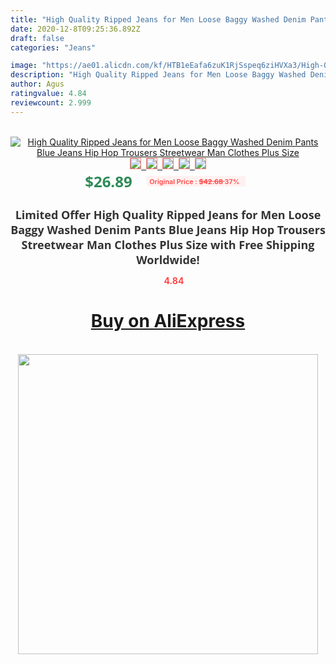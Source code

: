```yaml
---
title: "High Quality Ripped Jeans for Men Loose Baggy Washed Denim Pants Blue Jeans Hip Hop Trousers Streetwear Man Clothes Plus Size"
date: 2020-12-8T09:25:36.892Z
draft: false
categories: "Jeans"

image: "https://ae01.alicdn.com/kf/HTB1eEafa6zuK1RjSspeq6ziHVXa3/High-Quality-Ripped-Jeans-for-Men-Loose-Baggy-Washed-Denim-Pants-Blue-Jeans-Hip-Hop-Trousers.jpg"
description: "High Quality Ripped Jeans for Men Loose Baggy Washed Denim Pants Blue Jeans Hip Hop Trousers Streetwear Man Clothes Plus Size"
author: Agus
ratingvalue: 4.84
reviewcount: 2.999
---
```

<br>
<div style="text-align: center;">
<a href="https://s.click.aliexpress.com/e/_AnkAdB" target="_blank" rel="nofollow noopener noreferrer"><img alt="High Quality Ripped Jeans for Men Loose Baggy Washed Denim Pants Blue Jeans Hip Hop Trousers Streetwear Man Clothes Plus Size" class="magnifier-image" src="https://ae01.alicdn.com/kf/HTB1eEafa6zuK1RjSspeq6ziHVXa3/High-Quality-Ripped-Jeans-for-Men-Loose-Baggy-Washed-Denim-Pants-Blue-Jeans-Hip-Hop-Trousers.jpg_640x640.jpg">
<br>
<img style="border:1px solid salmon" src="https://ae01.alicdn.com/kf/HTB1eEafa6zuK1RjSspeq6ziHVXa3/High-Quality-Ripped-Jeans-for-Men-Loose-Baggy-Washed-Denim-Pants-Blue-Jeans-Hip-Hop-Trousers.jpg_120x120.jpg">&nbsp;&nbsp;<img style="border:1px solid salmon" src="https://ae01.alicdn.com/kf/HTB1cY1ba5zxK1Rjy1zkq6yHrVXaw/High-Quality-Ripped-Jeans-for-Men-Loose-Baggy-Washed-Denim-Pants-Blue-Jeans-Hip-Hop-Trousers.jpg_120x120.jpg">&nbsp;&nbsp;<img style="border:1px solid salmon" src="https://ae01.alicdn.com/kf/HTB17Ol8a5rxK1RkHFCcq6AQCVXaL/High-Quality-Ripped-Jeans-for-Men-Loose-Baggy-Washed-Denim-Pants-Blue-Jeans-Hip-Hop-Trousers.jpg_120x120.jpg">&nbsp;&nbsp;<img style="border:1px solid salmon" src="https://ae01.alicdn.com/kf/HTB1kb1ba5zxK1Rjy1zkq6yHrVXat/High-Quality-Ripped-Jeans-for-Men-Loose-Baggy-Washed-Denim-Pants-Blue-Jeans-Hip-Hop-Trousers.jpg_120x120.jpg">&nbsp;&nbsp;<img style="border:1px solid salmon" src="https://ae01.alicdn.com/kf/HTB1Ph5ha6zuK1RjSsppq6xz0XXas/High-Quality-Ripped-Jeans-for-Men-Loose-Baggy-Washed-Denim-Pants-Blue-Jeans-Hip-Hop-Trousers.jpg_120x120.jpg"></a></div><br0>
<div style="text-align: center;"><span style="background-color: white; border: 0px; box-sizing: border-box; color: seagreen; display: inline-block; font-family: &quot;open sans&quot; , &quot;arial&quot; , &quot;helvetica&quot; , sans-serif , &quot;heiti&quot;; font-size: 24px; font-stretch: inherit; font-weight: 700; line-height: inherit; margin: 0px 10px 0px 0px; padding: 0px; vertical-align: middle;">$26.89 </span>
<span style="background: rgb(255 , 241 , 241); border-radius: 3px; border: 0px; box-sizing: border-box; color: #ff4747; display: inline-block; font-family: inherit; font-size: 12px; font-stretch: inherit; font-style: inherit; font-variant: inherit; font-weight: 600; line-height: inherit; margin: 0px; padding: 2px 5px; transform: scale(0.9); vertical-align: middle;">Original Price : <b style="text-decoration: line-through;">$42.68 </b> 37%&nbsp;&nbsp;</span></div>
<h1 style="color: #333333; display: inline-block; font-family: &quot;open sans&quot; , &quot;arial&quot; , &quot;helvetica&quot; , sans-serif , &quot;heiti&quot;; font-size: 18px; font-stretch: inherit; font-weight: 700; text-align: center;">Limited Offer High Quality Ripped Jeans for Men Loose Baggy Washed Denim Pants Blue Jeans Hip Hop Trousers Streetwear Man Clothes Plus Size with Free Shipping Worldwide!</h1>
<div style="color: #ff4747; text-align: center;">
<img src="https://4.bp.blogspot.com/-M0ZcTcb-5uY/XleCXlxnR4I/AAAAAAAAAEc/OrjgMkXV1oMQFaCRZj5HQwOCBcu3w1FegCPcBGAYYCw/s1600/star.png" style="height: 15px;">&nbsp;<b>4.84</b></div>
<div class="button_cont" align="center"><a class="buynow_a" href="https://s.click.aliexpress.com/e/_AnkAdB" target="_blank" rel="nofollow noopener noreferrer"><H1>Buy on AliExpress</H1></a></div><br>
<div class="separator" style="clear: both; text-align: center;">
<img src="https://lh3.googleusercontent.com/-pTy5HemUv9M/XlePHvY0dAI/AAAAAAAAAE4/0nX5iRUoIWY8eMW9Dpxeirr157OZliDIgCLcBGAsYHQ/s1600/badge.gif" width="480">
</div>
